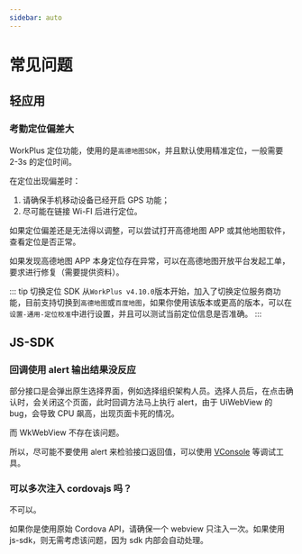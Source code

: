 ```yaml
---
sidebar: auto
---
```


# 常见问题

## 轻应用

### 考勤定位偏差大

WorkPlus 定位功能，使用的是`高德地图SDK`，并且默认使用精准定位，一般需要 2-3s 的定位时间。

在定位出现偏差时：

1. 请确保手机移动设备已经开启 GPS 功能；
2. 尽可能在链接 Wi-FI 后进行定位。

如果定位偏差还是无法得以调整，可以尝试打开高德地图 APP 或其他地图软件，查看定位是否正常。

如果发现高德地图 APP 本身定位存在异常，可以在高德地图开放平台发起工单，要求进行修复（需要提供资料）。

::: tip 切换定位 SDK
从`WorkPlus v4.10.0`版本开始，加入了切换定位服务商功能，目前支持切换到`高德地图`或`百度地图`，如果你使用该版本或更高的版本，可以在`设置-通用-定位校准`中进行设置，并且可以测试当前定位信息是否准确。
:::

## JS-SDK

### 回调使用 alert 输出结果没反应

部分接口是会弹出原生选择界面，例如选择组织架构人员。选择人员后，在点击确认时，会关闭这个页面，此时回调方法马上执行 alert，由于 UiWebView 的 bug，会导致 CPU 飙高，出现页面卡死的情况。

而 WkWebView 不存在该问题。

所以，尽可能不要使用 alert 来检验接口返回值，可以使用 [VConsole](/light-app/vconsole.html) 等调试工具。

### 可以多次注入 cordovajs 吗？

不可以。

如果你是使用原始 Cordova API，请确保一个 webview 只注入一次。如果使用 js-sdk，则无需考虑该问题，因为 sdk 内部会自动处理。
